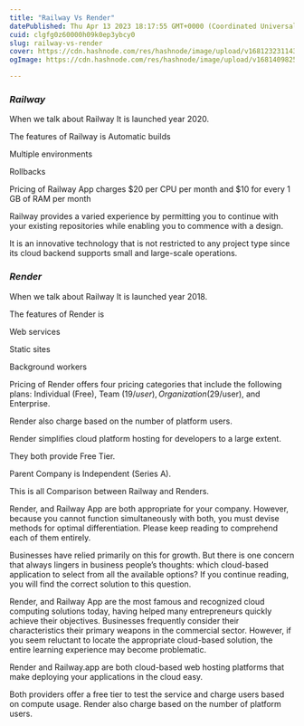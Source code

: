 ```yaml
---
title: "Railway Vs Render"
datePublished: Thu Apr 13 2023 18:17:55 GMT+0000 (Coordinated Universal Time)
cuid: clgfg0z60000h09k0ep3ybcy0
slug: railway-vs-render
cover: https://cdn.hashnode.com/res/hashnode/image/upload/v1681232311434/1f8bdd22-bb21-4ae6-ba8a-34794d89fc89.png
ogImage: https://cdn.hashnode.com/res/hashnode/image/upload/v1681409825998/a260fc50-e267-43ae-aff0-d429edafea3d.png

---
```


### ***Railway***

When we talk about Railway It is launched year 2020.

The features of Railway is Automatic builds

Multiple environments

Rollbacks

Pricing of Railway App charges $20 per CPU per month and $10 for every 1 GB of RAM per month

Railway provides a varied experience by permitting you to continue with your existing repositories while enabling you to commence with a design.

It is an innovative technology that is not restricted to any project type since its cloud backend supports small and large-scale operations.

### ***Render***

When we talk about Railway It is launched year 2018.

The features of Render is

Web services

Static sites

Background workers

Pricing of Render offers four pricing categories that include the following plans: Individual (Free), Team ($19/user), Organization ($29/user), and Enterprise.

Render also charge based on the number of platform users.

Render simplifies cloud platform hosting for developers to a large extent.

They both provide Free Tier.

Parent Company is Independent (Series A).

This is all Comparison between Railway and Renders.

Render, and Railway App are both appropriate for your company. However, because you cannot function simultaneously with both, you must devise methods for optimal differentiation. Please keep reading to comprehend each of them entirely.

Businesses have relied primarily on this for growth. But there is one concern that always lingers in business people’s thoughts: which cloud-based application to select from all the available options? If you continue reading, you will find the correct solution to this question.

Render, and Railway App are the most famous and recognized cloud computing solutions today, having helped many entrepreneurs quickly achieve their objectives. Businesses frequently consider their characteristics their primary weapons in the commercial sector. However, if you seem reluctant to locate the appropriate cloud-based solution, the entire learning experience may become problematic.

Render and Railway.app are both cloud-based web hosting platforms that make deploying your applications in the cloud easy.

Both providers offer a free tier to test the service and charge users based on compute usage. Render also charge based on the number of platform users.
